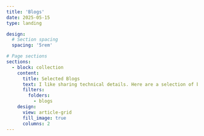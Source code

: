 ```yaml
---
title: 'Blogs'
date: 2025-05-15
type: landing

design:
  # Section spacing
  spacing: '5rem'

# Page sections
sections:
  - block: collection
    content:
      title: Selected Blogs
      text: I like sharing technical details. Here are a selection of blogs I wrote over the years.
      filters:
        folders:
          - blogs
    design:
      view: article-grid
      fill_image: true
      columns: 2
---
```


